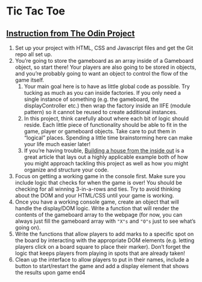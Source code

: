 # Tic Tac Toe
## [Instruction from The Odin Project](https://www.theodinproject.com/lessons/node-path-javascript-tic-tac-toe)
1. Set up your project with HTML, CSS and Javascript files and get the Git repo all set up.
2. You’re going to store the gameboard as an array inside of a Gameboard object, so start there! Your players are also going to be stored in objects, and you’re probably going to want an object to control the flow of the game itself.
    1. Your main goal here is to have as little global code as possible. Try tucking as much as you can inside factories. If you only need a single instance of something (e.g. the gameboard, the displayController etc.) then wrap the factory inside an IIFE (module pattern) so it cannot be reused to create additional instances.
    2. In this project, think carefully about where each bit of logic should reside. Each little piece of functionality should be able to fit in the game, player or gameboard objects. Take care to put them in “logical” places. Spending a little time brainstorming here can make your life much easier later!
    3. If you’re having trouble, [Building a house from the inside out](https://www.ayweb.dev/blog/building-a-house-from-the-inside-out) is a great article that lays out a highly applicable example both of how you might approach tackling this project as well as how you might organize and structure your code.
4. Focus on getting a working game in the console first. Make sure you include logic that checks for when the game is over! You should be checking for all winning 3-in-a-rows and ties. Try to avoid thinking about the DOM and your HTML/CSS until your game is working.
5. Once you have a working console game, create an object that will handle the display/DOM logic. Write a function that will render the contents of the gameboard array to the webpage (for now, you can always just fill the gameboard array with `"X"s` and `"O"s` just to see what’s going on).
6. Write the functions that allow players to add marks to a specific spot on the board by interacting with the appropriate DOM elements (e.g. letting players click on a board square to place their marker). Don’t forget the logic that keeps players from playing in spots that are already taken!
7. Clean up the interface to allow players to put in their names, include a button to start/restart the game and add a display element that shows the results upon game end4
